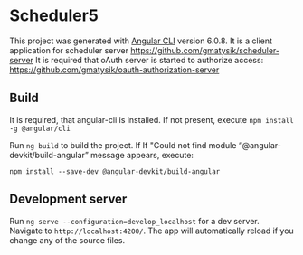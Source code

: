 # Scheduler5

This project was generated with [Angular CLI](https://github.com/angular/angular-cli) version 6.0.8.
It is a client application for scheduler server https://github.com/gmatysik/scheduler-server
It is required that oAuth server is started to authorize access: https://github.com/gmatysik/oauth-authorization-server

## Build

It is required, that angular-cli is installed. If not present, execute `npm install -g @angular/cli`

Run `ng build` to build the project. 
If If "Could not find module “@angular-devkit/build-angular” message appears, execute:

`npm install --save-dev @angular-devkit/build-angular`


## Development server

Run `ng serve --configuration=develop_localhost` for a dev server. Navigate to `http://localhost:4200/`. The app will automatically reload if you change any of the source files.



